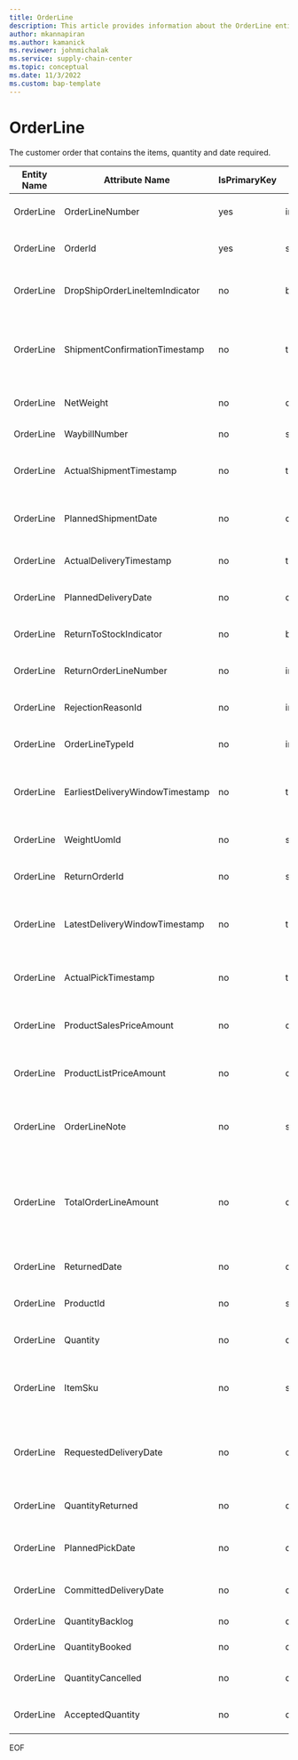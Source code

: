 ```yaml
---
title: OrderLine
description: This article provides information about the OrderLine entity.
author: mkannapiran
ms.author: kamanick
ms.reviewer: johnmichalak
ms.service: supply-chain-center
ms.topic: conceptual
ms.date: 11/3/2022
ms.custom: bap-template
---
```


# OrderLine

The customer order that contains the items, quantity and date required.

| **Entity Name** | **Attribute Name** | **IsPrimaryKey** | **Data Type** | **Data Length** | **Description** |
| --- | --- | --- | --- | --- | --- |
| OrderLine | OrderLineNumber | yes | integer | 10 | The number that identifies the Order Line Item. |
| OrderLine | OrderId | yes | string | 36 | The unique number that identifies an Order. |
| OrderLine | DropShipOrderLineItemIndicator | no | boolean | 6 | Indicates that the Order Line Item(s) are to be drop shipped. |
| OrderLine | ShipmentConfirmationTimestamp | no | timestamp | 8 | The timestamp that the shipment confirmation notice was sent to the Customer/Customer Account. |
| OrderLine | NetWeight | no | decimal | 9 | The weight of the line items including packaging. |
| OrderLine | WaybillNumber | no | string | 256 | The shipment waybill number. |
| OrderLine | ActualShipmentTimestamp | no | timestamp | 8 | The actual shipment timestamp of the Order Line Items. |
| OrderLine | PlannedShipmentDate | no | date | 8 | The planned shipment date of the Order Line Items. |
| OrderLine | ActualDeliveryTimestamp | no | timestamp | 8 | The actual delivery timestamp of the Order Line Items. |
| OrderLine | PlannedDeliveryDate | no | date | 8 | The planned delivery date of the Order Line Items. |
| OrderLine | ReturnToStockIndicator | no | boolean | 6 | Indicates that the Line Item(s) were returned to stock. |
| OrderLine | ReturnOrderLineNumber | no | integer | 9 | The number that identifies the Order Line Item. |
| OrderLine | RejectionReasonId | no | integer | 6 | The unique identifier of a Rejection Reason. |
| OrderLine | OrderLineTypeId | no | integer | 6 | The unique identifier of an Order Line Type. |
| OrderLine | EarliestDeliveryWindowTimestamp | no | timestamp | 8 | The earliest timestamp that the order should be made available for delivery. |
| OrderLine | WeightUomId | no | string | 36 | The unique identifier of a Unit of Measure. |
| OrderLine | ReturnOrderId | no | string | 36 | The unique number that identifies an Order. |
| OrderLine | LatestDeliveryWindowTimestamp | no | timestamp | 8 | The latest timestamp that the order should be made available for delivery. |
| OrderLine | ActualPickTimestamp | no | timestamp | 8 | The actual inventory pick timestamp for the Order Line Items. |
| OrderLine | ProductSalesPriceAmount | no | decimal | 9 | The actual per unit selling price of the Order Line-Item products. |
| OrderLine | ProductListPriceAmount | no | decimal | 9 | The current per unit list price of the Order Line-Item products. |
| OrderLine | OrderLineNote | no | string | 1024 | A note, comment, or additional information regarding the Order Line. |
| OrderLine | TotalOrderLineAmount | no | decimal | 9 | The total amount of line-item charges related to the quantity of products sold at the actual selling price less rebates and discounts. |
| OrderLine | ReturnedDate | no | date | 8 | The date that Order Line Items were returned. |
| OrderLine | ProductId | no | string | 36 | The unique identifier of a Product. |
| OrderLine | Quantity | no | decimal | 9 | The quantity of Product ordered on the order line item. |
| OrderLine | ItemSku | no | string | 20 | The Stock Keeping Unit identifier, which is typically used for inventory-related activities. |
| OrderLine | RequestedDeliveryDate | no | date | 8 | The date for delivery of the Order Line Item requested by the Customer/Customer Account. |
| OrderLine | QuantityReturned | no | decimal | 9 | The quantity of Order Line Items returned. |
| OrderLine | PlannedPickDate | no | date | 8 | The planned inventory pick date for the Order Line Items. |
| OrderLine | CommittedDeliveryDate | no | date | 8 | The date committed for delivery of the Order Line Item. |
| OrderLine | QuantityBacklog | no | decimal | 9 | The quantity on backlog. |
| OrderLine | QuantityBooked | no | decimal | 9 | The quantity of Product booked. |
| OrderLine | QuantityCancelled | no | decimal | 9 | The quantity of Order Line Items cancelled. |
| OrderLine | AcceptedQuantity | no | decimal | 9 | The quantity of Order Line Item products accepted. |

EOF